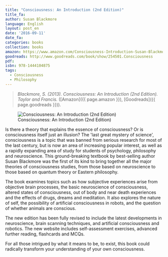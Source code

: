 ```yaml
---
title: "Consciousness: An Introduction (2nd Edition)"
title_fa:
author: Susan Blackmore
language: English
layout: post_en
date: '2016-09-11'
date_fa:
categories: books
collection: books
amazon: https://www.amazon.com/Consciousness-Introduction-Susan-Blackmore/dp/144410487X
goodreads: http://www.goodreads.com/book/show/254501.Consciousness
pdf:
isbn: 978-1444104875
tags:
  - Consciousness
  - Philosophy
---
```


> *Blackmore, S. (2013). Consciousness: An Introduction (2nd Edition). Taylor and Francis.* ([Amazon]({{ page.amazon }}), [Goodreads]({{ page.goodreads }})).

<figure>
  <img src="https://images-na.ssl-images-amazon.com/images/I/51e9PXHNnoL._SX382_BO1,204,203,200_.jpg" alt="Consciousness: An Introduction (2nd Edition)">
  <figcaption>
    Consciousness: An Introduction (2nd Edition)
  </figcaption>
</figure>

Is there a theory that explains the essence of consciousness? Or is consciousness itself just an illusion? The 'last great mystery of science', consciousness is a topic that was banned from serious research for most of the last century, but is now an area of increasing popular interest, as well as a rapidly expanding area of study for students of psychology, philosophy and neuroscience. This ground-breaking textbook by best-selling author Susan Blackmore was the first of its kind to bring together all the major theories of consciousness studies, from those based on neuroscience to those based on quantum theory or Eastern philosophy.

<!--more-->

The book examines topics such as how subjective experiences arise from objective brain processes, the basic neuroscience of consciousness, altered states of consciousness, out of body and near death experiences and the effects of drugs, dreams and meditation. It also explores the nature of self, the possibility of artificial consciousness in robots, and the question of whether animals are conscious.

The new edition has been fully revised to include the latest developments in neuroscience, brain scanning techniques, and artificial consciousness and robotics. The new website includes self-assessment exercises, advanced further reading, flashcards and MCQs.

For all those intrigued by what it means to be, to exist, this book could radically transform your understanding of your own consciousness.
